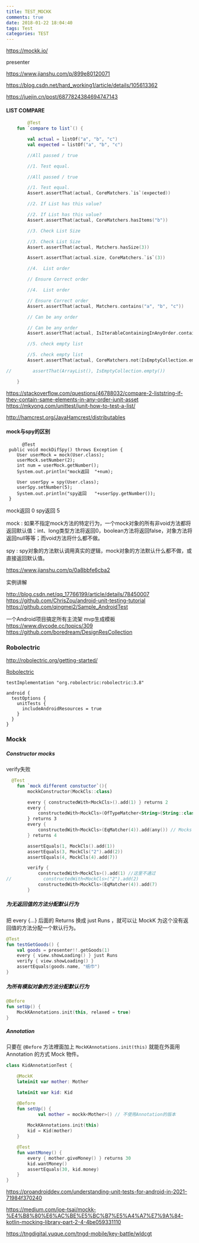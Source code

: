 ```yaml
---
title: TEST_MOCKK
comments: true
date: 2018-01-22 18:04:40
tags: Test
categories: TEST
---
```






https://mockk.io/



presenter 

https://www.jianshu.com/p/899e80120071

https://blog.csdn.net/hard_working1/article/details/105613362

https://juejin.cn/post/6877824384694747143



#### LIST COMPARE

```kotlin
 		@Test
    fun `compare to list`() {

        val actual = listOf("a", "b", "c")
        val expected = listOf("a", "b", "c")

        //All passed / true

        //1. Test equal.

        //All passed / true

        //1. Test equal.
        Assert.assertThat(actual, CoreMatchers.`is`(expected))

        //2. If List has this value?

        //2. If List has this value?
        Assert.assertThat(actual, CoreMatchers.hasItems("b"))

        //3. Check List Size

        //3. Check List Size
        Assert.assertThat(actual, Matchers.hasSize(3))

        Assert.assertThat(actual.size, CoreMatchers.`is`(3))

        //4.  List order

        // Ensure Correct order

        //4.  List order

        // Ensure Correct order
        Assert.assertThat(actual, Matchers.contains("a", "b", "c"))

        // Can be any order

        // Can be any order
        Assert.assertThat(actual, IsIterableContainingInAnyOrder.containsInAnyOrder("c", "b", "a"))

        //5. check empty list

        //5. check empty list
        Assert.assertThat(actual, CoreMatchers.not(IsEmptyCollection.empty()))

//        assertThat(ArrayList(), IsEmptyCollection.empty())

    }
```



https://stackoverflow.com/questions/46788032/compare-2-liststring-if-they-contain-same-elements-in-any-order-junit-asset
https://mkyong.com/unittest/junit-how-to-test-a-list/

http://hamcrest.org/JavaHamcrest/distributables



#### mock与spy的区别

```
	  @Test
 public void mockDifSpy() throws Exception {
    User userMock = mock(User.class);
    userMock.setNumber(2);
    int num = userMock.getNumber();
    System.out.println("mock返回  "+num);

    User userSpy = spy(User.class);
    userSpy.setNumber(5);
    System.out.println("spy返回   "+userSpy.getNumber());
 }
```

 mock返回  0
 spy返回   5

mock  :  如果不指定mock方法的特定行为，一个mock对象的所有非void方法都将返回默认值：int、long类型方法将返回0，boolean方法将返回false，对象方法将返回null等等；而void方法将什么都不做。

spy :  	spy对象的方法默认调用真实的逻辑，mock对象的方法默认什么都不做，或直接返回默认值。

https://www.jianshu.com/p/0a8bbfe6cba2



实例讲解

 http://blog.csdn.net/qq_17766199/article/details/78450007
 https://github.com/ChrisZou/android-unit-testing-tutorial
https://github.com/qingmei2/Sample_AndroidTest

一个Android项目搞定所有主流架 mvp生成模板
https://www.diycode.cc/topics/309
https://github.com/boredream/DesignResCollection





###  Robolectric

http://robolectric.org/getting-started/

[Robolectric](https://blog.csdn.net/qq_17766199/article/category/7226691)

```
testImplementation "org.robolectric:robolectric:3.8"

android {
  testOptions {
    unitTests {
      includeAndroidResources = true
    }
  }
}
```



### Mockk



##### Constructor mocks

verify失败



```kotlin
  @Test
    fun `mock different constuctor`(){
        mockkConstructor(MockCls::class)

        every { constructedWith<MockCls>().add(1) } returns 2
        every {
            constructedWith<MockCls>(OfTypeMatcher<String>(String::class)).add(2) // Mocks the constructor which takes a String
        } returns 3
        every {
            constructedWith<MockCls>(EqMatcher(4)).add(any()) // Mocks the constructor which takes an Int
        } returns 4

        assertEquals(1, MockCls().add(1))
        assertEquals(3, MockCls("2").add(2))
        assertEquals(4, MockCls(4).add(7))

        verify {
            constructedWith<MockCls>().add(1) //这里不通过 
//            constructedWith<MockCls>("2").add(2)
            constructedWith<MockCls>(EqMatcher(4)).add(7)
        }
```



##### 为无返回值的方法分配默认行为

把 every {…} 后面的 Returns 换成 just Runs ，就可以让 MockK 为这个没有返回值的方法分配一个默认行为。

```kotlin
@Test
fun testGetGoods() {
    val goods = presenter!!.getGoods(1)
    every { view.showLoading() } just Runs
    verify { view.showLoading() }
    assertEquals(goods.name, "纸巾")
}
```

##### 为所有模拟对象的方法分配默认行为

```kotlin
@Before
fun setUp() {
    MockKAnnotations.init(this, relaxed = true)
}
```



##### Annotation

只要在 `@Before` 方法裡面加上 `MockKAnnotations.init(this)` 就能在外面用 Annotation 的方式 Mock 物件。

```kotlin
class KidAnnotationTest {

    @MockK
    lateinit var mother: Mother

    lateinit var kid: Kid

    @Before
    fun setUp() {
   			val mother = mockk<Mother>() // 不使用Annotation的版本
        
        MockKAnnotations.init(this)
        kid = Kid(mother)
    }

    @Test
    fun wantMoney() {
        every { mother.giveMoney() } returns 30
        kid.wantMoney()
        assertEquals(30, kid.money)
    }
}
```



https://proandroiddev.com/understanding-unit-tests-for-android-in-2021-71984f370240

https://medium.com/joe-tsai/mockk-%E4%B8%80%E6%AC%BE%E5%BC%B7%E5%A4%A7%E7%9A%84-kotlin-mocking-library-part-2-4-4be059331110

https://tngdigital.yuque.com/tngd-mobile/key-battle/wldcgt
